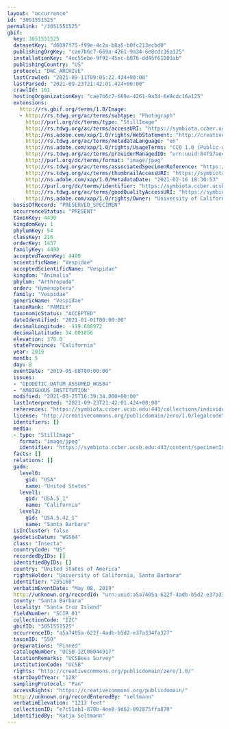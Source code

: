 ```yaml
---
layout: "occurrence"
id: "3051551525"
permalink: "/3051551525"
gbif:
  key: 3051551525
  datasetKey: "d6097f75-f99e-4c2a-b8a5-b0fc213ecbd0"
  publishingOrgKey: "cae7b6c7-669a-4261-9a34-6e8cdc16a125"
  installationKey: "4ec55ebe-9f92-45ec-b076-dd45f61003ab"
  publishingCountry: "US"
  protocol: "DWC_ARCHIVE"
  lastCrawled: "2021-09-11T09:05:22.434+00:00"
  lastParsed: "2021-09-23T21:42:01.424+00:00"
  crawlId: 161
  hostingOrganizationKey: "cae7b6c7-669a-4261-9a34-6e8cdc16a125"
  extensions:
    http://rs.gbif.org/terms/1.0/Image:
    - http://rs.tdwg.org/ac/terms/subtype: "Photograph"
      http://purl.org/dc/terms/type: "StillImage"
      http://rs.tdwg.org/ac/terms/accessURI: "https://symbiota.ccber.ucsb.edu:443/content/specimenImages/UCSB_IZC/UCSB-IZC00044/UCSB-IZC00044917.jpg"
      http://ns.adobe.com/xap/1.0/rights/WebStatement: "http://creativecommons.org/publicdomain/zero/1.0/"
      http://rs.tdwg.org/ac/terms/metadataLanguage: "en"
      http://ns.adobe.com/xap/1.0/rights/UsageTerms: "CC0 1.0 (Public-domain)"
      http://rs.tdwg.org/ac/terms/providerManagedID: "urn:uuid:84f97aec-8629-4b03-b6ac-46e04dfce5cd"
      http://purl.org/dc/terms/format: "image/jpeg"
      http://rs.tdwg.org/ac/terms/associatedSpecimenReference: "https://symbiota.ccber.ucsb.edu:443/collections/individual/index.php?occid=235160"
      http://rs.tdwg.org/ac/terms/thumbnailAccessURI: "https://symbiota.ccber.ucsb.edu:443/content/specimenImages/UCSB_IZC/UCSB-IZC00044/UCSB-IZC00044917_tn.jpg"
      http://ns.adobe.com/xap/1.0/MetadataDate: "2021-02-16 18:30:53"
      http://purl.org/dc/terms/identifier: "https://symbiota.ccber.ucsb.edu:443/content/specimenImages/UCSB_IZC/UCSB-IZC00044/UCSB-IZC00044917.jpg"
      http://rs.tdwg.org/ac/terms/goodQualityAccessURI: "https://symbiota.ccber.ucsb.edu:443/content/specimenImages/UCSB_IZC/UCSB-IZC00044/UCSB-IZC00044917.jpg"
      http://ns.adobe.com/xap/1.0/rights/Owner: "University of California, Santa Barbara"
  basisOfRecord: "PRESERVED_SPECIMEN"
  occurrenceStatus: "PRESENT"
  taxonKey: 4490
  kingdomKey: 1
  phylumKey: 54
  classKey: 216
  orderKey: 1457
  familyKey: 4490
  acceptedTaxonKey: 4490
  scientificName: "Vespidae"
  acceptedScientificName: "Vespidae"
  kingdom: "Animalia"
  phylum: "Arthropoda"
  order: "Hymenoptera"
  family: "Vespidae"
  genericName: "Vespidae"
  taxonRank: "FAMILY"
  taxonomicStatus: "ACCEPTED"
  dateIdentified: "2021-01-01T00:00:00"
  decimalLongitude: -119.686972
  decimalLatitude: 34.001056
  elevation: 370.0
  stateProvince: "California"
  year: 2019
  month: 5
  day: 8
  eventDate: "2019-05-08T00:00:00"
  issues:
  - "GEODETIC_DATUM_ASSUMED_WGS84"
  - "AMBIGUOUS_INSTITUTION"
  modified: "2021-03-25T16:39:34.000+00:00"
  lastInterpreted: "2021-09-23T21:42:01.424+00:00"
  references: "https://symbiota.ccber.ucsb.edu:443/collections/individual/index.php?occid=235160"
  license: "http://creativecommons.org/publicdomain/zero/1.0/legalcode"
  identifiers: []
  media:
  - type: "StillImage"
    format: "image/jpeg"
    identifier: "https://symbiota.ccber.ucsb.edu:443/content/specimenImages/UCSB_IZC/UCSB-IZC00044/UCSB-IZC00044917.jpg"
  facts: []
  relations: []
  gadm:
    level0:
      gid: "USA"
      name: "United States"
    level1:
      gid: "USA.5_1"
      name: "California"
    level2:
      gid: "USA.5.42_1"
      name: "Santa Barbara"
  isInCluster: false
  geodeticDatum: "WGS84"
  class: "Insecta"
  countryCode: "US"
  recordedByIDs: []
  identifiedByIDs: []
  country: "United States of America"
  rightsHolder: "University of California, Santa Barbara"
  identifier: "235160"
  verbatimEventDate: "May 08, 2019"
  http://unknown.org/recordId: "urn:uuid:a5a7405a-622f-4adb-b5d2-e37a334fa327"
  county: "Santa Barbara"
  locality: "Santa Cruz Island"
  fieldNumber: "SCIR_01"
  collectionCode: "IZC"
  gbifID: "3051551525"
  occurrenceID: "a5a7405a-622f-4adb-b5d2-e37a334fa327"
  taxonID: "550"
  preparations: "Pinned"
  catalogNumber: "UCSB-IZC00044917"
  locationRemarks: "UCSBees Survey"
  institutionCode: "UCSB"
  rights: "http://creativecommons.org/publicdomain/zero/1.0/"
  startDayOfYear: "128"
  samplingProtocol: "Pan"
  accessRights: "https://creativecommons.org/publicdomain/"
  http://unknown.org/recordEnteredBy: "seltmann"
  verbatimElevation: "1213 feet"
  collectionID: "e7c51ab1-870b-4ee8-9d62-092875ffa870"
  identifiedBy: "Katja Seltmann"
---
```

